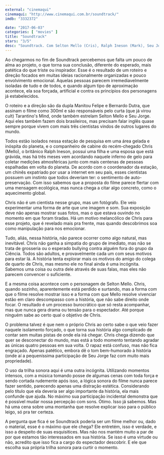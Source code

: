 ```yaml
---
external: "cinemaqui"
cinemaqui: "http://www.cinemaqui.com.br/soundtrack/"
imdb: "3332372"

date: "2017-06-03"
categories: [ "movies" ]
title: "Soundtrack"
stars: "3/5"
desc: "Soundtrack. Com Selton Mello (Cris), Ralph Ineson (Mark), Seu Jorge (Cao), Thomas Chaanhing (Huang), Lukas Loughran (Rafnar), J.G. Franklin (Nordic). Crítica escrita para o site CinemAqui."
---
```

Ao chegarmos no fim de Soundtrack percebemos que falta um pouco de alma ao projeto, o que torna sua conclusão, diferente do esperado, mais patética do que triste ou inspirador. Esse é o resultado de um roteiro e direção focados em muitas ideias racionalmente organizadas e pouco envolvimento emocional. Aquelas pessoas parecem irremediavelmente isoladas de tudo e de todos, e quando algum tipo de aproximação acontece, ela soa forçada, artificial e contra os princípios dos personagens já estabelecidos.

O roteiro e a direção são da dupla Manitou Felipe e Bernardo Dutra, que assinam o filme como 300ml e são responsáveis pelo curta (que já virou cult) Tarantino's Mind, onde também estrelam Selton Mello e Seu Jorge. Aqui eles também fazem dois brasileiros, mas precisam falar inglês quase sempre porque vivem com mais três cientistas vindos de outros lugares do mundo.

Todos estão isolados nessa estação de pesquisa em uma área gelada e inóspita do planeta, e o companheiro de cabine do recém-chegado Chris (Mello), o britânico Ralph Ineson, possui uma filha e uma esposa que está grávida, mas há três meses vem acordando naquele inferno de gelo para coletar medições atmosféricas junto com mais centenas de pessoas espalhadas em volta do planeta. De acordo com o coordenador da estação, um chinês expatriado por usar a internet em seu país, esses cientistas possuem um instinto que todos deveriam ter: o sentimento de auto-preservação. Com isso sabemos que a proposta do filme parece flertar com uma mensagem ecológica, mas nunca chega a citar algo concreto, como o aquecimento global.

Chris não é um cientista nesse grupo, mas um fotógrafo. Ele veio experimentar uma forma de arte que une imagem e som. Sua exposição deve não apenas mostrar suas fotos, mas o que estava ouvindo no momento em que foram tiradas. Há um motivo melancólico de Chris para esse projeto, que é revelado mais pra frente, mas quando descobrimos soa como manipulação para nos emocionar.

Tudo, aliás, nessa história, não parece ocorrer como algo natural, mas inevitável. Chris não ganha a simpatia do grupo de imediato, mas não se trata de grosseria ou o esperado bullying contra alguém fora do grupo da Ciência. Todos são adultos, e provavelmente cada um com seus motivos para estar lá. A história tenta explorar mais os motivos do amigo do colega de quarto de Chris, mas mesmo ele no final ainda é uma incógnita. Sabemos uma coisa ou outra dele através de suas falas,  mas eles não parecem convencer o suficiente.

E a mesma coisa acontece com o personagem de Selton Mello. Chris, quando sozinho, aparentemente está perdido e surtando, mas a forma com que o filme resolve mostrar isso e a forma com que Mello resolve vivenciar estão em claro descompasso com a história, que não sabe direito onde focar. O resultado é um processo burocrático que só resta acompanhar, mas que nunca gera drama ou tensão para o espectador. Até porque ninguém sabe ao certo qual o objetivo de Chris.

O problema talvez é que nem o próprio Chris ao certo sabe o que veio fazer naquele isolamento forçado, o que torna sua história algo complicado de contar sem muitas pistas de onde ela irá chegar. Chris chega dizendo que quer se desconectar do mundo, mas está a todo momento tentando agradar as únicas quatro pessoas em sua volta. O rapaz está confuso, mas não fica engraçado. Apenas patético, embora dê o tom bem-humorado à história (onde aí a pequeníssima participação de Seu Jorge faz com muito mais propriedade).

O uso da trilha sonora aqui é uma outra incógnita. Utilizando momentos intensos, com a música tomando posse de algumas cenas com toda força e sendo cortada rudemente após isso, a lógica sonora do filme nunca parece fazer sentido, parecendo apenas uma distração estética. Considerando pelo título que ela deveria ser algo importante da história, ela mais confunde que ajuda. No máximo sua participação incidental demonstra que é possível mudar nossa percepção com sons. Ótimo. Isso já sabemos. Mas há uma cena sobre uma montanha que resolve explicar isso para o público leigo, só pra ter certeza.

A pergunta que fica é se Soundtrack poderia ser um filme melhor ou, dado o material, esse é o máximo que ele chega? Ele entretém, isso é verdade, e isso a despeito de suas esquisitices. Mas não nos mantém muito a par de por que estamos tão interessados em sua história. Se isso é uma virtude ou não, acredito que isso fica a cargo do espectador descobrir. E ele que escolha sua própria trilha sonora para curtir o momento.
